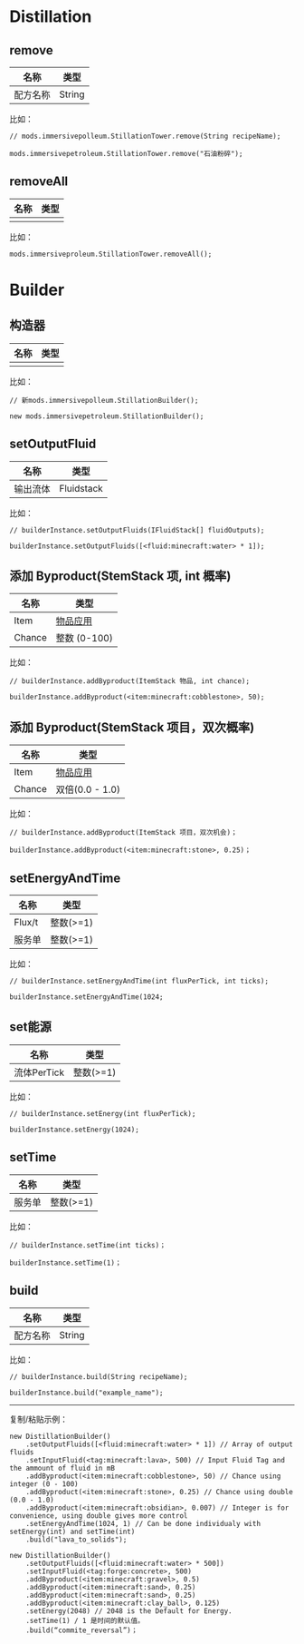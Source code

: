 # Distillation

## remove

| 名称   | 类型     |
| ---- | ------ |
| 配方名称 | String |

比如：
```ZenScript
// mods.immersivepolleum.StillationTower.remove(String recipeName);

mods.immersivepetroleum.StillationTower.remove("石油粉碎");
```

## removeAll

| 名称 | 类型 |
| -- | -- |
|    |    |

比如：
```ZenScript
mods.immersiveproleum.StillationTower.removeAll();
```

# Builder

## 构造器

| 名称 | 类型 |
| -- | -- |
|    |    |

比如：
```zenscript
// 新mods.immersivepolleum.StillationBuilder();

new mods.immersivepetroleum.StillationBuilder();
```

## setOutputFluid

| 名称   | 类型                                          |
| ---- | ------------------------------------------- |
| 输出流体 | Fluidstack |

比如：
```zenscript
// builderInstance.setOutputFluids(IFluidStack[] fluidOutputs);

builderInstance.setOutputFluids([<fluid:minecraft:water> * 1]);
```

## 添加 Byproduct(StemStack 项, int 概率)

| 名称     | 类型                                 |
| ------ | ---------------------------------- |
| Item   | [物品应用](/vanilla/api/items/IItemStack) |
| Chance | 整数 (0-100)                         |

比如：
```zenscript
// builderInstance.addByproduct(ItemStack 物品, int chance);

builderInstance.addByproduct(<item:minecraft:cobblestone>, 50);
```

## 添加 Byproduct(StemStack 项目，双次概率)

| 名称     | 类型                                 |
| ------ | ---------------------------------- |
| Item   | [物品应用](/vanilla/api/items/IItemStack) |
| Chance | 双倍(0.0 - 1.0)                      |

比如：
```zenscript
// builderInstance.addByproduct(ItemStack 项目，双次机会)；

builderInstance.addByproduct(<item:minecraft:stone>, 0.25)；
```

## setEnergyAndTime

| 名称     | 类型      |
| ------ | ------- |
| Flux/t | 整数(>=1) |
| 服务单    | 整数(>=1) |

比如：
```zenscript
// builderInstance.setEnergyAndTime(int fluxPerTick, int ticks);

builderInstance.setEnergyAndTime(1024;
```

## set能源

| 名称        | 类型      |
| --------- | ------- |
| 流体PerTick | 整数(>=1) |

比如：
```zenscript
// builderInstance.setEnergy(int fluxPerTick);

builderInstance.setEnergy(1024);
```

## setTime

| 名称  | 类型      |
| --- | ------- |
| 服务单 | 整数(>=1) |

比如：
```zenscript
// builderInstance.setTime(int ticks)；

builderInstance.setTime(1)；
```

## build

| 名称   | 类型     |
| ---- | ------ |
| 配方名称 | String |

比如：
```zenscript
// builderInstance.build(String recipeName);

builderInstance.build("example_name");
```

---

复制/粘贴示例：
```zenscript
new DistillationBuilder()
    .setOutputFluids([<fluid:minecraft:water> * 1]) // Array of output fluids
    .setInputFluid(<tag:minecraft:lava>, 500) // Input Fluid Tag and the ammount of fluid in mB
    .addByproduct(<item:minecraft:cobblestone>, 50) // Chance using integer (0 - 100)
    .addByproduct(<item:minecraft:stone>, 0.25) // Chance using double (0.0 - 1.0)
    .addByproduct(<item:minecraft:obsidian>, 0.007) // Integer is for convenience, using double gives more control
    .setEnergyAndTime(1024, 1) // Can be done individualy with setEnergy(int) and setTime(int)
    .build("lava_to_solids");

new DistillationBuilder()
    .setOutputFluids([<fluid:minecraft:water> * 500])
    .setInputFluid(<tag:forge:concrete>, 500)
    .addByproduct(<item:minecraft:gravel>, 0.5)
    .addByproduct(<item:minecraft:sand>, 0.25)
    .addByproduct(<item:minecraft:sand>, 0.25)
    .addByproduct(<item:minecraft:clay_ball>, 0.125)
    .setEnergy(2048) // 2048 is the Default for Energy.
    .setTime(1) / 1 是时间的默认值。
    .build(“commite_reversal”)；
```
